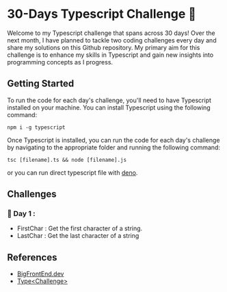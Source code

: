 
# 30-Days Typescript Challenge :dart:

Welcome to my Typescript challenge that spans across 30 days! Over the next month, I have planned to tackle two coding challenges every day and share my solutions on this Github repository. My primary aim for this challenge is to enhance my skills in Typescript and gain new insights into programming concepts as I progress.

## Getting Started

To run the code for each day's challenge, you'll need to have Typescript installed on your machine. You can install Typescript using the following command:

```
npm i -g typescript
```
Once Typescript is installed, you can run the code for each day's challenge by navigating to the appropriate folder and running the following command:
```
tsc [filename].ts && node [filename].js
```
or you can run direct typescript file with [deno](https://deno.land/manual@v1.32.3/introduction).

## Challenges
### :date: Day 1 :
- FirstChar :  Get the first character of a string.
- LastChar : Get the last character of a string

## References
* [BigFrontEnd.dev](https://bigfrontend.dev/)
* [Type\<Challenge>](https://tsch.js.org/)